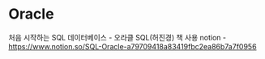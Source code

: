 # Oracle
처음 시작하는 SQL 데이터베이스 - 오라클 SQL(허진경) 책 사용
notion - https://www.notion.so/SQL-Oracle-a79709418a83419fbc2ea86b7a7f0956
